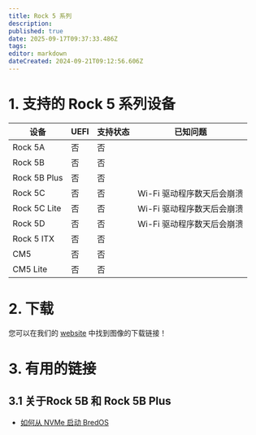 ```yaml
---
title: Rock 5 系列
description:
published: true
date: 2025-09-17T09:37:33.486Z
tags:
editor: markdown
dateCreated: 2024-09-21T09:12:56.606Z
---
```


# 1. 支持的 Rock 5 系列设备

| 设备           | UEFI | 支持状态 | 已知问题             |
| ------------ | ---- | ---- | ---------------- |
| Rock 5A      | 否    | 否    |                  |
| Rock 5B      | 否    | 否    |                  |
| Rock 5B Plus | 否    | 否    |                  |
| Rock 5C      | 否    | 否    | Wi-Fi 驱动程序数天后会崩溃 |
| Rock 5C Lite | 否    | 否    | Wi-Fi 驱动程序数天后会崩溃 |
| Rock 5D      | 否    | 否    | Wi-Fi 驱动程序数天后会崩溃 |
| Rock 5 ITX   | 否    | 否    |                  |
| CM5          | 否    | 否    |                  |
| CM5 Lite     | 否    | 否    |                  |

# 2. 下载

您可以在我们的 [website](https://bredos.org/download.html) 中找到图像的下载链接！

# 3. 有用的链接

## 3.1 关于Rock 5B 和 Rock 5B Plus

- [如何从 NVMe 启动 BredOS](/rock-5/how-to-boot-from-nvme)

